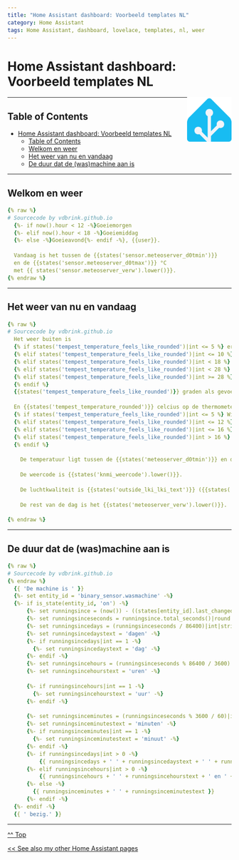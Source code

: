 ```yaml
---
title: "Home Assistant dashboard: Voorbeeld templates NL"
category: Home Assistant
tags: Home Assistant, dashboard, lovelace, templates, nl, weer
---
```

# Home Assistant dashboard: Voorbeeld templates NL

 <a href="index"><img src="images/home_assistant_logo.png" style="float: right" alt="Home Assistant logo" height="100px"></a>

---

## Table of Contents
<!-- TOC -->
* [Home Assistant dashboard: Voorbeeld templates NL](#home-assistant-dashboard-voorbeeld-templates-nl)
  * [Table of Contents](#table-of-contents)
  * [Welkom en weer](#welkom-en-weer)
  * [Het weer van nu en vandaag](#het-weer-van-nu-en-vandaag)
  * [De duur dat de (was)machine aan is](#de-duur-dat-de-wasmachine-aan-is)
<!-- TOC -->

---

## Welkom en weer

```yaml
{% raw %}
# Sourcecode by vdbrink.github.io
  {%- if now().hour < 12 -%}Goeiemorgen
  {%- elif now().hour < 18 -%}Goeiemiddag
  {%- else -%}Goeieavond{%- endif -%}, {{user}}. 
  
  Vandaag is het tussen de {{states('sensor.meteoserver_d0tmin')}} 
  en de {{states('sensor.meteoserver_d0tmax')}} °C 
  met {{ states('sensor.meteoserver_verw').lower()}}.
{% endraw %}
```
 ---
## Het weer van nu en vandaag

```yaml
{% raw %}
# Sourcecode by vdbrink.github.io
  Het weer buiten is 
  {% if states('tempest_temperature_feels_like_rounded')|int <= 5 %} erg koud met slechts 
  {% elif states('tempest_temperature_feels_like_rounded')|int <= 10 %} fris met slechts  
  {% elif states('tempest_temperature_feels_like_rounded')|int < 18 %} aangenaam met 
  {% elif states('tempest_temperature_feels_like_rounded')|int < 28 %} een erg aangename temperatuur met 
  {% elif states('tempest_temperature_feels_like_rounded')|int >= 28 %} heet met 
  {% endif %}
  {{states('tempest_temperature_feels_like_rounded')}} graden als gevoelstemperatuur.

  En {{states('tempest_temperature_rounded')}} celcius op de thermometer.
  {% if states('tempest_temperature_feels_like_rounded')|int <= 5 %} Winterjas en handschoenen aan.
  {% elif states('tempest_temperature_feels_like_rounded')|int <= 12 %} Softshell aan.
  {% elif states('tempest_temperature_feels_like_rounded')|int <= 16 %} Vest aan.
  {% elif states('tempest_temperature_feels_like_rounded')|int > 16 %} T-shirt aan.
  {% endif %}

    De temperatuur ligt tussen de {{states('meteoserver_d0tmin')}} en de {{states('meteoserver_d0tmax')}} graden.

    De weercode is {{states('knmi_weercode').lower()}}.

    De luchtkwaliteit is {{states('outside_lki_lki_text')}} ({{states('outside_lki_lki_index')}}).

    De rest van de dag is het {{states('meteoserver_verw').lower()}}.

{% endraw %}
```
---
## De duur dat de (was)machine aan is

```yaml
{% raw %}
# Sourcecode by vdbrink.github.io
{% endraw %}
  {{ 'De machine is ' }}
  {%- set entity_id = 'binary_sensor.wasmachine' -%}
  {%- if is_state(entity_id, 'on') -%}
      {%- set runningsince = (now()) - ((states[entity_id].last_changed)) -%}
      {%- set runningsinceseconds = runningsince.total_seconds()|round -%}
      {%- set runningsincedays = (runningsinceseconds / 86400)|int|string -%}
      {%- set runningsincedaystext = 'dagen' -%}
      {%- if runningsincedays|int == 1 -%}
        {%- set runningsincedaystext = 'dag' -%}
      {%- endif -%}
      {%- set runningsincehours = (runningsinceseconds % 86400 / 3600)|int|string -%}
      {%- set runningsincehourstext = 'uren' -%}
    
      {%- if runningsincehours|int == 1 -%}
        {%- set runningsincehourstext = 'uur' -%}
      {%- endif -%}
    
      {%- set runningsinceminutes = (runningsinceseconds % 3600 / 60)|int|string -%}
      {%- set runningsinceminutestext = 'minuten' -%}
      {%- if runningsinceminutes|int == 1 -%}
        {%- set runningsinceminutestext = 'minuut' -%}
      {%- endif -%}
      {%- if runningsincedays|int > 0 -%}
          {{ runningsincedays + ' ' + runningsincedaystext + ' ' + runningsincehours + ' ' + runningsincehourstext + ' en ' + runningsinceminutes + ' ' + runningsinceminutestext }}
      {%- elif runningsincehours|int > 0 -%}
          {{ runningsincehours + ' ' + runningsincehourstext + ' en ' + runningsinceminutes + ' ' + runningsinceminutestext }}
      {%- else -%}
        {{ runningsinceminutes + ' ' + runningsinceminutestext }}
      {%- endif -%}
  {%- endif -%}
  {{ ' bezig.' }}
```

---
[^^ Top](#table-of-contents)

[<< See also my other Home Assistant pages](index)